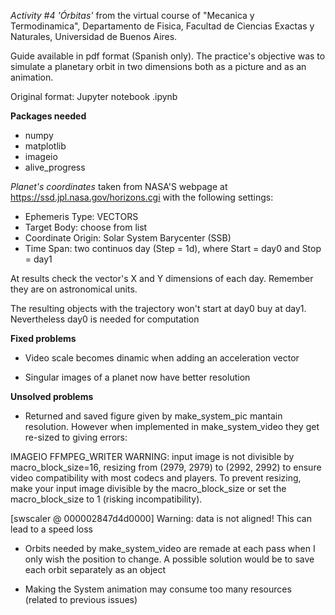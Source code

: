 *Activity #4 'Órbitas'* from the virtual course of "Mecanica y Termodinamica", Departamento de Fisica, Facultad de Ciencias Exactas y Naturales, Universidad de Buenos Aires.

Guide available in pdf format (Spanish only). The practice's objective was to simulate a planetary orbit in two dimensions both as a picture and as an animation.

Original format: Jupyter notebook .ipynb

**Packages needed**
- numpy
- matplotlib
- imageio
- alive_progress

*Planet's coordinates* taken from NASA'S webpage at https://ssd.jpl.nasa.gov/horizons.cgi with the following settings:

- Ephemeris Type: VECTORS
- Target Body: choose from list
- Coordinate Origin: Solar System Barycenter (SSB)
- Time Span: two continuos day (Step = 1d), where Start = day0 and Stop = day1

At results check the vector's X and Y dimensions of each day. Remember they are on astronomical units.

The resulting objects with the trajectory won't start at day0 buy at day1. Nevertheless day0 is needed for computation


**Fixed problems**

- Video scale becomes dinamic when adding an acceleration vector

- Singular images of a planet now have better resolution


**Unsolved problems**

- Returned and saved figure given by make_system_pic mantain resolution. However when implemented in make_system_video they get re-sized to giving errors:

IMAGEIO FFMPEG_WRITER WARNING: input image is not divisible by macro_block_size=16, resizing from (2979, 2979) to (2992, 2992) to ensure video compatibility with most codecs and players. To prevent resizing, make your input image divisible by the macro_block_size or set the macro_block_size to 1 (risking incompatibility).

[swscaler @ 000002847d4d0000] Warning: data is not aligned! This can lead to a speed loss

- Orbits needed by make_system_video are remade at each pass when I only wish the position to change. A possible solution would be to save each orbit separately as an object

- Making the System animation may consume too many resources (related to previous issues)
